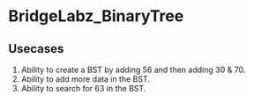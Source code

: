 # BridgeLabz_BinaryTree

## Usecases
1. Ability to create a BST by adding 56 and then adding 30 & 70.
2. Ability to add more data in the BST.
3. Ability to search for 63 in the BST.
